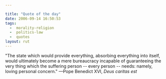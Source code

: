 ```yaml
---

title: "Quote of the day"
date: 2006-09-14 16:50:53
tags:
  -  morality-religion
  -  politics-law
  -  quotes
layout: rut
---
```


"The state which would provide everything, absorbing everything into itself, would ultimately become a mere bureaucracy incapable of guaranteeing the very thing which the suffering person -- every person -- needs: namely, loving personal concern." &mdash;Pope Benedict XVI, <i>Deus caritas est</i>


